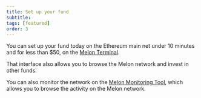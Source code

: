 ```yaml
---
title: Set up your fund
subtitle: 
tags: [featured]
order: 3
---
```


You can set up your fund today on the Ethereum main net under 10 minutes and for less than $50, on the [Melon Terminal](https://melon.avantgarde.finance/). 

That interface also allows you to browse the Melon network and invest in other funds. 

You can also monitor the network on the [Melon Monitoring Tool](https://monitoring.melon.network/funds), which allows you to browse the activity on the Melon network.

